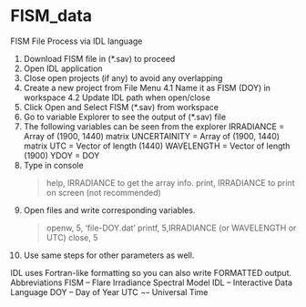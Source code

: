 # FISM_data
FISM File Process via IDL language
1. Download FISM file in (*.sav) to proceed
2. Open IDL application
3. Close open projects (if any) to avoid any overlapping
4. Create a new project from File Menu
	4.1 Name it as FISM (DOY) in workspace
	4.2 Update IDL path when open/close
5. Click Open and Select FISM (*.sav) from workspace
6. Go to variable Explorer to see the output of (*.sav) file
7. The following variables can be seen from the explorer
IRRADIANCE = Array of (1900, 1440) matrix
UNCERTAINITY = Array of (1900, 1440) matrix
UTC = Vector of length (1440) 
WAVELENGTH = Vector of length (1900)
YDOY = DOY
8. Type in console 
	> help, IRRADIANCE to get the array info.
	> print, IRRADIANCE to print on screen (not recommended)
9. Open files and write corresponding variables.
	> openw, 5, ‘file-DOY.dat’
	> printf, 5,IRRADIANCE (or WAVELENGTH or UTC)
	> close, 5
10. Use same steps for other parameters as well.

IDL uses Fortran-like formatting so you can also write FORMATTED output.
Abbreviations
FISM – Flare Irradiance Spectral Model
IDL – Interactive Data Language
DOY – Day of Year
UTC ¬– Universal Time
